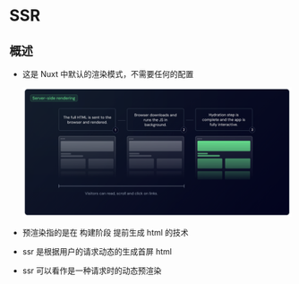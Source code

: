 # SSR

## 概述

+ 这是 Nuxt 中默认的渲染模式，不需要任何的配置

  ![alt text](images/ssr.png)

+ 预渲染指的是在 构建阶段 提前生成 html 的技术
+ ssr 是根据用户的请求动态的生成首屏 html
+ ssr 可以看作是一种请求时的动态预渲染
